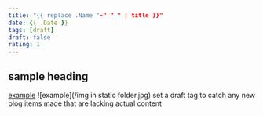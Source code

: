 ```yaml
---
title: "{{ replace .Name "-" " " | title }}"
date: {{ .Date }}
tags: [draft]
draft: false
rating: 1
---
```

## sample heading
[example](https://example.com)
![example](/img in static folder.jpg)
set a draft tag to catch any new blog items made that are lacking actual content